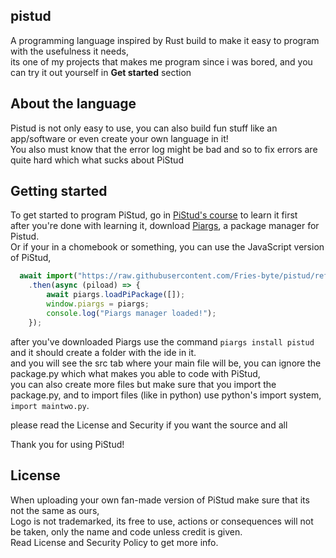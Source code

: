 ## pistud
A programming language inspired by Rust build to make it easy to program with the usefulness it needs, <br>
its one of my projects that makes me program since i was bored, and you can try it out yourself in **Get started** section

## About the language
Pistud is not only easy to use, you can also build fun stuff like an app/software or even create your own language in it! <br>
You also must know that the error log might be bad and so to fix errors are quite hard which what sucks about PiStud

## Getting started
To get started to program PiStud, go in [PiStud's course](https://fries-byte.github.io/pistud/course.html) to learn it first <br>
after you're done with learning it, download [Piargs](https://tinyurl.com/piargs), a package manager for Pistud. <br>
Or if your in a chomebook or something, you can use the JavaScript version of PiStud,
```js
  await import("https://raw.githubusercontent.com/Fries-byte/pistud/refs/heads/main/extra/js/psjavascript.js")
    .then(async (piload) => {
        await piargs.loadPiPackage([]);
        window.piargs = piargs; 
        console.log("Piargs manager loaded!");
    });
```
after you've downloaded Piargs use the command ```piargs install pistud``` and it should create a folder with the ide in it. <br>
and you will see the src tab where your main file will be, you can ignore the package.py which what makes you able to code with PiStud, <br>
you can also create more files but make sure that you import the package.py, and to import files (like in python) use python's import system, ```import maintwo.py```. <br>

please read the License and Security if you want the source and all <br> 

Thank you for using PiStud! <br>

## License
When uploading your own fan-made version of PiStud make sure that its not the same as ours, <br>
Logo is not trademarked, its free to use, actions or consequences will not be taken, only the name and code unless credit is given. <br>
Read License and Security Policy to get more info. <br>
